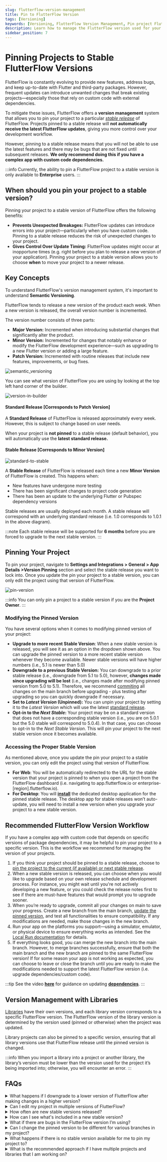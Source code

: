 ```yaml
---
slug: flutterflow-version-management
title: Pin to FlutterFlow Version
tags: [Versioning]
keywords: [Versioning, FlutterFlow Version Management, Pin project FlutterFlow, Downgrade FlutterFlow version, Upgrade FlutterFlow version, FlutterFlow stable releases]
description: Learn how to manage the FlutterFlow version used for your project.
sidebar_position: 7
---
```


# Pinning Projects to Stable FlutterFlow Versions

FlutterFlow is constantly evolving to provide new features, address bugs, and keep up-to-date with Flutter and third-party packages. However, frequent updates can introduce unwanted changes that break existing projects—especially those that rely on custom code with external dependencies.

To mitigate these issues, FlutterFlow offers a **version management** system that allows you to pin your project to a particular [*stable release*](#stable-release-corresponds-to-minor-version) of FlutterFlow. Projects pinned to a stable release will **not automatically receive the latest FlutterFlow updates**, giving you more control over your development workflow. 

However, pinning to a stable release means that you will not be able to use the latest features and there may be bugs that are not fixed until subsequent releases. **We only recommend doing this if you have a complex app with custom code dependencies.**

:::info
Currently, the ability to pin a FlutterFlow project to a stable version is only available to **Enterprise** users.
:::

## When should you pin your project to a stable version?

Pinning your project to a stable version of FlutterFlow offers the following benefits:

- **Prevents Unexpected Breakages:** FlutterFlow updates can introduce errors into your project—particularly when you have custom code. Pinning to a stable release reduces the risk of unexpected changes to your project.
- **Gives Control Over Update Timing:** FlutterFlow updates might occur at inopportune times (e.g. right before you plan to release a new version of your application). Pinning your project to a stable version allows you to choose **when** to move your project to a newer release.


## Key Concepts

To understand FlutterFlow's version management system, it's important to understand **Semantic Versioning**. 

FlutterFlow tends to release a new version of the product each week. When a new version is released, the overall version number is incremented. 

The version number consists of three parts:

- **Major Version:** Incremented when introducing substantial changes that significantly alter the product.
- **Minor Version:** Incremented for changes that notably enhance or modify the FlutterFlow development experience—such as upgrading to a new Flutter version or adding a large feature.
- **Patch Version:** Incremented with routine releases that include new features, improvements, or bug fixes. 

![semantic_versioning](imgs/semantic-versioning.png)

You can see what version of FlutterFlow you are using by looking at the top left hand corner of the builder. 

![version-in-builder](imgs/version-in-builder.png)


#### Standard Release [Corresponds to Patch Version]

A **Standard Release** of FlutterFlow is released approximately every week. However, this is subject to change based on user needs.

When your project is **not pinned** to a stable release (default behavior), you will automatically use the **latest standard release.**

#### Stable Release [Corresponds to Minor Version]

![standard-to-stable](imgs/standard-to-stable.png)

A **Stable Release** of FlutterFlow is released each time a new **Minor Version** of FlutterFlow is created. This happens when:

- New features have undergone more testing
- There has been significant changes to project code generation
- There has been an update to the underlying Flutter or Pubspec dependency versions

Stable releases are usually deployed each month. A stable release will correspond with an underlying standard release (i.e. 1.0 corresponds to 1.0.1 in the above diagram). 

:::note
Each stable release will be supported for **6 months** before you are forced to upgrade to the next stable version. 
:::


## Pinning Your Project

To pin your project, navigate to **Settings and Integrations > General > App Details >Version Pinning** section and select the stable release you want to lock into. Once you update the pin your project to a stable version, you can only edit the project using that version of FlutterFlow.

![pin-version](imgs/pin-version.avif)

:::info
You can only pin a project to a stable version if you are the **Project Owner**.
:::

### Modifying the Pinned Version

You have several options when it comes to modifying pinned version of your project:

- **Upgrade to more recent Stable Version**: When a new stable version is released, you will see it as an option in the dropdown shown above. You can upgrade the pinned version to a more recent stable version whenever they become available. Newer stable versions will have higher numbers (i.e., 5.1 is newer than 5.0)
- **Downgrade to a previous Stable Version:** You can downgrade to a prior stable release (i.e., downgrade from 5.1 to 5.0), however, **changes made since upgrading will be lost** (i.e., changes made after modifying pinned version from 5.0 to 5.1). Therefore, we recommend [commiting](https://docs.flutterflow.io/collaboration/branching/#create-commits) all changes on the main branch before upgrading - plus testing after upgrading so you can quickly downgrade if necessary.
- **Set to *Latest Version* (Unpinned):**  You can unpin your project by setting it to the *Latest Version* which will use the latest [standard release](#standard-release-corresponds-to-patch-version).
- **Opt-in to the *Next Stable*:** Your project may be on a standard version that does not have a corresponding stable version (i.e., you are on 5.0.1 but the 5.0 stable will correspond to 5.0.4). In that case, you can choose to opt-in to the *Next Stable Version*. This will pin your project to the next stable version once it becomes available. 

### Accessing the Proper Stable Version
As mentioned above, once you update the pin your project to a stable version, you can only edit the project using that version of FlutterFlow.

- **For Web**: You will be automatically redirected to the URL for the stable version that your project is pinned to when you open a project from the FlutterFlow dashboard (i.e. navigating to app.flutterflow.io or enterprise-[region].flutterflow.io).
- **For Desktop**: You will [**install**](https://www.flutterflow.io/desktop) the dedicated desktop application for the pinned stable release. The desktop app for stable releases won’t auto-update, you will need to install a new version when you upgrade your project to a new stable version.


## Recommended FlutterFlow Version Workflow

If you have a complex app with custom code that depends on specific versions of package dependencies, it may be helpful to pin your project to a specific version. This is the workflow we recommend for managing the version of your projects.

1. If you think your project should be pinned to a stable release, choose to [pin the project to the current (if available) or next stable release](#modifying-the-pinned-version). 
2. When a new stable version is released, you can choose when you would like to upgrade based on your own release schedule and development process. For instance, you might wait until you're not actively developing a new feature, or you could check the release notes first to see if there are must-have features that would prompt you to upgrade sooner.
3. When you’re ready to upgrade, commit all your changes on main to save your progress. Create a new branch from the main branch, [update the pinned version](#modifying-the-pinned-version), and test all functionalities to ensure compatibility. If any modifications are needed, make those changes in the new branch.
4. Run your app on the platforms you support—using a simulator, emulator, or physical device to ensure everything works as intended. See the [Local Run documentation](https://docs.flutterflow.io/testing/local-run/) for details.
4. If everything looks good, you can merge the new branch into the main branch. However, to merge branches successfully, ensure that both the main branch and the new branch are pinned to the same FlutterFlow version! If for some reason your app is not working as expected, you can choose to leave or close the branch until you are ready to make the modifications needed to support the latest FlutterFlow version (i.e. upgrade dependencies/custom code).

:::tip
See the video [**here**](https://youtu.be/8Y1uyCC_dXE) for guidance on updating [**dependencies**](../../../ff-concepts/adding-customization/custom-code.md#manage-dependencies).
:::

## Version Management with Libraries

[Libraries](../libraries.md) have their own versions, and each library version corresponds to a specific FlutterFlow version. The FlutterFlow version of the library version is determined by the version used (pinned or otherwise) when the project was updated.

Library projects can also be pinned to a specific version, ensuring that all library versions use that FlutterFlow release until the pinned version is changed.

:::info
When you import a library into a project or another library, the library’s version must be lower than the version used for the project it’s being imported into; otherwise, you will encounter an error.
:::

## FAQs

<details>
<summary>
What happens if I downgrade to a lower version of FlutterFlow after making changes in a higher version?
</summary>
<p>
Any changes made in a higher version will be lost when you revert to a lower version (e.g., you made changes when you upgraded from 5.0 to 5.1, but then you want to downgrade back to 5.0). 
**To avoid data loss, thoroughly test your app after upgrading to ensure you want to continue with the updated version.**
</p>
</details>

<details>
<summary>
Can I edit my project in multiple versions of FlutterFlow?
</summary>
<p>
No. If your project is not pinned to a specific version, you’ll always use the latest FlutterFlow release. If your project is pinned to a specific version of FlutterFlow, you will be prompted to edit the project in that version.
</p>
</details>

<details>
<summary>
How often are new stable versions released?
</summary>
<p>
We aim to release new stable versions of FlutterFlow approximately once a month.
</p>
</details>

<details>
<summary>
How can I see what's included in a new stable version?
</summary>
<p>
We’re currently working on displaying release notes directly in the product, so you can easily review what’s been added or changed in each new stable version.
</p>
</details>

<details>
<summary>
What if there are bugs in the FlutterFlow version I’m using?
</summary>
<p>
If critical bugs arise, we may provide hotfixes or patches for older FlutterFlow versions. However, some fixes depend on updating the underlying Flutter framework or related dependencies, which isn’t always feasible for older versions. This is a risk of staying on an older version of FlutterFlow as opposed to always using the latest.
</p>
</details>


<details>
<summary>
Can I change the pinned version to be different for various branches in my project?
</summary>
<p>
Yes, you can pin different versions for different branches. We recommend first creating a new branch, updating it to a later version, making any necessary changes, and verifying that everything works as expected before merging it into your main branch.

However, to merge branches successfully, ensure that both the main branch and the new branch are pinned to the same FlutterFlow version.
</p>
</details>


<details>
<summary>
What happens if there is no stable version available for me to pin my project to?
</summary>
<p>
If your project was created and edited on a [standard release](#standard-release-corresponds-to-patch-version) that does not correspond to a [stable version](#stable-release-corresponds-to-minor-version), you may not see an earlier stable version to downgrade to - because this would reset the state of your project. Instead, you can choose to opt-in to the [*next stable release*](#pinning-your-project). 
</p>
</details>

<details>
<summary>
What is the recommended approach if I have multiple projects and libraries that I am working on?
</summary>
<p>
If you choose to pin your project to a stable version of FlutterFlow, we recommend pinning all your projects and dependencies to the same version - and trying to upgrade all projects to the next version around the same time. This makes it easier to ensure compatibilities between projects and libraries that depend on each other. Additionally, this makes it easier to have a single FlutterFlow desktop environment that you are working within. 
</p>
</details>